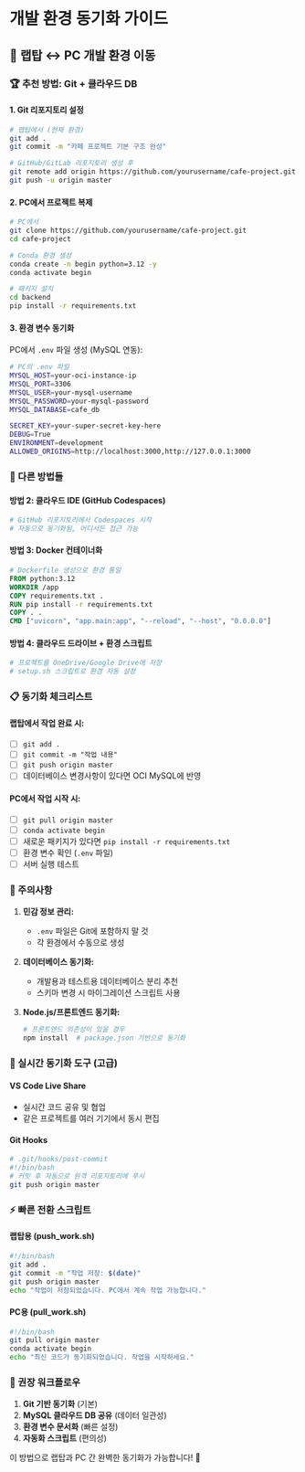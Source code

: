 # 개발 환경 동기화 가이드

## 🔄 랩탑 ↔ PC 개발 환경 이동

### **🏆 추천 방법: Git + 클라우드 DB**

#### **1. Git 리포지토리 설정**

```bash
# 랩탑에서 (현재 환경)
git add .
git commit -m "카페 프로젝트 기본 구조 완성"

# GitHub/GitLab 리포지토리 생성 후
git remote add origin https://github.com/yourusername/cafe-project.git
git push -u origin master
```

#### **2. PC에서 프로젝트 복제**

```bash
# PC에서
git clone https://github.com/yourusername/cafe-project.git
cd cafe-project

# Conda 환경 생성
conda create -n begin python=3.12 -y
conda activate begin

# 패키지 설치
cd backend
pip install -r requirements.txt
```

#### **3. 환경 변수 동기화**

PC에서 `.env` 파일 생성 (MySQL 연동):
```bash
# PC의 .env 파일
MYSQL_HOST=your-oci-instance-ip
MYSQL_PORT=3306
MYSQL_USER=your-mysql-username
MYSQL_PASSWORD=your-mysql-password
MYSQL_DATABASE=cafe_db

SECRET_KEY=your-super-secret-key-here
DEBUG=True
ENVIRONMENT=development
ALLOWED_ORIGINS=http://localhost:3000,http://127.0.0.1:3000
```

### **🔧 다른 방법들**

#### **방법 2: 클라우드 IDE (GitHub Codespaces)**

```bash
# GitHub 리포지토리에서 Codespaces 시작
# 자동으로 동기화됨, 어디서든 접근 가능
```

#### **방법 3: Docker 컨테이너화**

```dockerfile
# Dockerfile 생성으로 환경 통일
FROM python:3.12
WORKDIR /app
COPY requirements.txt .
RUN pip install -r requirements.txt
COPY . .
CMD ["uvicorn", "app.main:app", "--reload", "--host", "0.0.0.0"]
```

#### **방법 4: 클라우드 드라이브 + 환경 스크립트**

```bash
# 프로젝트를 OneDrive/Google Drive에 저장
# setup.sh 스크립트로 환경 자동 설정
```

### **📋 동기화 체크리스트**

#### **랩탑에서 작업 완료 시:**
- [ ] `git add .`
- [ ] `git commit -m "작업 내용"`
- [ ] `git push origin master`
- [ ] 데이터베이스 변경사항이 있다면 OCI MySQL에 반영

#### **PC에서 작업 시작 시:**
- [ ] `git pull origin master`
- [ ] `conda activate begin`
- [ ] 새로운 패키지가 있다면 `pip install -r requirements.txt`
- [ ] 환경 변수 확인 (`.env` 파일)
- [ ] 서버 실행 테스트

### **🚨 주의사항**

1. **민감 정보 관리:**
   - `.env` 파일은 Git에 포함하지 말 것
   - 각 환경에서 수동으로 생성

2. **데이터베이스 동기화:**
   - 개발용과 테스트용 데이터베이스 분리 추천
   - 스키마 변경 시 마이그레이션 스크립트 사용

3. **Node.js/프론트엔드 동기화:**
   ```bash
   # 프론트엔드 의존성이 있을 경우
   npm install  # package.json 기반으로 동기화
   ```

### **🔄 실시간 동기화 도구 (고급)**

#### **VS Code Live Share**
- 실시간 코드 공유 및 협업
- 같은 프로젝트를 여러 기기에서 동시 편집

#### **Git Hooks**
```bash
# .git/hooks/post-commit
#!/bin/bash
# 커밋 후 자동으로 원격 리포지토리에 푸시
git push origin master
```

### **⚡ 빠른 전환 스크립트**

#### **랩탑용 (push_work.sh)**
```bash
#!/bin/bash
git add .
git commit -m "작업 저장: $(date)"
git push origin master
echo "작업이 저장되었습니다. PC에서 계속 작업 가능합니다."
```

#### **PC용 (pull_work.sh)**
```bash
#!/bin/bash
git pull origin master
conda activate begin
echo "최신 코드가 동기화되었습니다. 작업을 시작하세요."
```

### **🎯 권장 워크플로우**

1. **Git 기반 동기화** (기본)
2. **MySQL 클라우드 DB 공유** (데이터 일관성)
3. **환경 변수 문서화** (빠른 설정)
4. **자동화 스크립트** (편의성)

이 방법으로 랩탑과 PC 간 완벽한 동기화가 가능합니다! 🚀 
